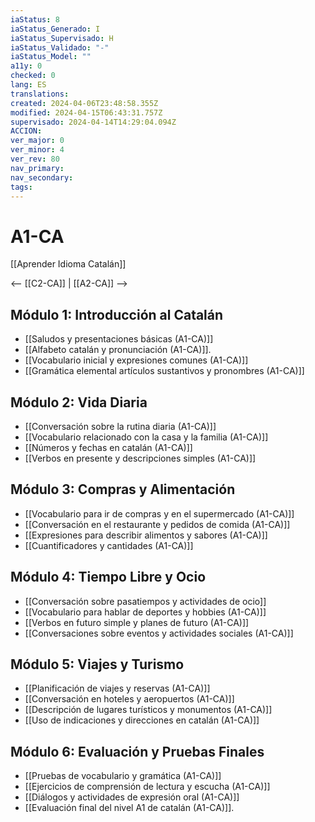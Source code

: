 ```yaml
---
iaStatus: 8
iaStatus_Generado: I
iaStatus_Supervisado: H
iaStatus_Validado: "-"
iaStatus_Model: ""
a11y: 0
checked: 0
lang: ES
translations: 
created: 2024-04-06T23:48:58.355Z
modified: 2024-04-15T06:43:31.757Z
supervisado: 2024-04-14T14:29:04.094Z
ACCION: 
ver_major: 0
ver_minor: 4
ver_rev: 80
nav_primary: 
nav_secondary: 
tags:
---
```

# A1-CA

[[Aprender Idioma Catalán]]

<-- [[C2-CA]] | [[A2-CA]] --> 

## Módulo 1: Introducción al Catalán

* [[Saludos y presentaciones básicas (A1-CA)]]
* [[Alfabeto catalán y pronunciación (A1-CA)]].
* [[Vocabulario inicial y expresiones comunes (A1-CA)]]
* [[Gramática elemental artículos sustantivos y pronombres (A1-CA)]]

## Módulo 2: Vida Diaria

* [[Conversación sobre la rutina diaria (A1-CA)]]
* [[Vocabulario relacionado con la casa y la familia (A1-CA)]]
* [[Números y fechas en catalán (A1-CA)]]
* [[Verbos en presente y descripciones simples (A1-CA)]]

## Módulo 3: Compras y Alimentación

* [[Vocabulario para ir de compras y en el supermercado (A1-CA)]]
* [[Conversación en el restaurante y pedidos de comida (A1-CA)]]
* [[Expresiones para describir alimentos y sabores (A1-CA)]]
* [[Cuantificadores y cantidades (A1-CA)]]

## Módulo 4: Tiempo Libre y Ocio

* [[Conversación sobre pasatiempos y actividades de ocio]]
* [[Vocabulario para hablar de deportes y hobbies (A1-CA)]]
* [[Verbos en futuro simple y planes de futuro (A1-CA)]]
* [[Conversaciones sobre eventos y actividades sociales (A1-CA)]]

## Módulo 5: Viajes y Turismo

* [[Planificación de viajes y reservas (A1-CA)]]
* [[Conversación en hoteles y aeropuertos (A1-CA)]]
* [[Descripción de lugares turísticos y monumentos (A1-CA)]]
* [[Uso de indicaciones y direcciones en catalán (A1-CA)]]

## Módulo 6: Evaluación y Pruebas Finales

* [[Pruebas de vocabulario y gramática (A1-CA)]]
* [[Ejercicios de comprensión de lectura y escucha (A1-CA)]]
* [[Diálogos y actividades de expresión oral (A1-CA)]]
* [[Evaluación final del nivel A1 de catalán (A1-CA)]].




